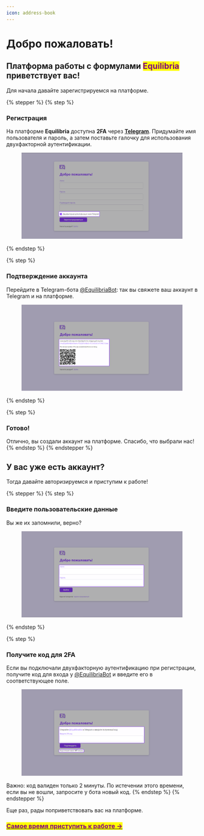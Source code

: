 ```yaml
---
icon: address-book
---
```


# Добро пожаловать!

## Платформа работы с формулами <mark style="color:purple;">Equilibria</mark> приветствует вас!

Для начала давайте зарегистрируемся на платформе.

{% stepper %}
{% step %}
### Регистрация

На платформе **Equilibria** доступна **2FA** через [**Telegram**](https://t.me/EquillibriaBot). Придумайте имя пользователя и пароль, а затем поставьте галочку для использования двухфакторной аутентификации.

<figure><img src="../.gitbook/assets/image (3) (1).png" alt=""><figcaption></figcaption></figure>
{% endstep %}

{% step %}
### Подтверждение аккаунта

Перейдите в Telegram-бота [@EquilibriaBot](https://t.me/EquillibriaBot): так вы свяжете ваш аккаунт в Telegram и на платформе.

<figure><img src="../.gitbook/assets/image (4) (1).png" alt=""><figcaption></figcaption></figure>
{% endstep %}

{% step %}
### Готово!

Отлично, вы создали аккаунт на платформе. Спасибо, что выбрали нас!
{% endstep %}
{% endstepper %}

## У вас уже есть аккаунт?

Тогда давайте авторизируемся и приступим к работе!

{% stepper %}
{% step %}
### Введите пользовательские данные

Вы же их запомнили, верно?

<figure><img src="../.gitbook/assets/image (5) (1).png" alt=""><figcaption></figcaption></figure>
{% endstep %}

{% step %}
### Получите код для 2FA

Если вы подключали двухфакторную аутентификацию при регистрации, получите код для входа у [@EquilibriaBot](https://t.me/EquillibriaBot) и введите его в соответствующее поле.

<figure><img src="../.gitbook/assets/image (6) (1).png" alt=""><figcaption></figcaption></figure>

Важно: код валиден только 2 минуты. По истечении этого времени, если вы не вошли, запросите у бота новый код.
{% endstep %}
{% endstepper %}

Еще раз, рады поприветствовать вас на платформе.

### [<mark style="color:purple;">Самое время приступить к работе -></mark>](sozdanie-formul.md)
